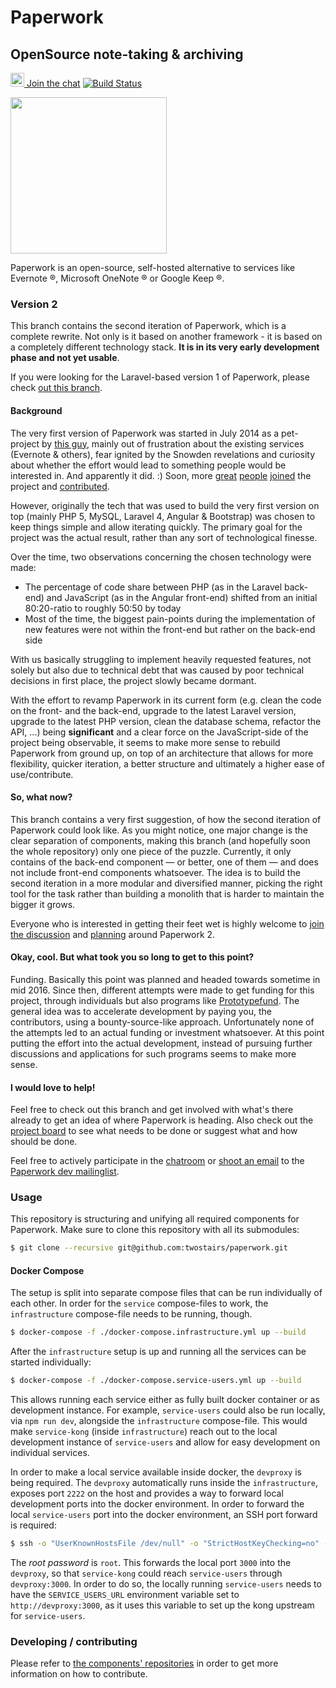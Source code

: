 Paperwork
=========

## OpenSource note-taking & archiving

[<img src="https://about.riot.im/wp-content/themes/riot/img/tiny-riot.svg" width="22"/> Join the chat](https://riot.im/app/#/room/#paperwork:matrix.org)
[![Build Status](https://travis-ci.org/twostairs/paperwork.svg?branch=2)](https://travis-ci.org/twostairs/paperwork)

<img src="https://raw.githubusercontent.com/twostairs/paperwork/master/paperwork-logo.png" width="250"/>

Paperwork is an open-source, self-hosted alternative to services like Evernote ®, Microsoft OneNote ® or Google Keep ®.

### Version 2

This branch contains the second iteration of Paperwork, which is a complete rewrite. Not only is it based on another framework - it is based on a completely different technology stack. **It is in its very early development phase and not yet usable**.

If you were looking for the Laravel-based version 1 of Paperwork, please check [out this branch](https://github.com/twostairs/paperwork/tree/1).

#### Background

The very first version of Paperwork was started in July 2014 as a pet-project by [this guy](https://twitter.com/mrusme), mainly out of frustration about the existing services (Evernote & others), fear ignited by the Snowden revelations and curiosity about whether the effort would lead to something people would be interested in. And apparently it did. :) Soon, more [great](https://github.com/Liongold) [people](https://github.com/joshlemer) [joined](https://github.com/JamborJan) the project and [contributed](https://github.com/twostairs/paperwork/graphs/contributors).

However, originally the tech that was used to build the very first version on top (mainly PHP 5, MySQL, Laravel 4, Angular & Bootstrap) was chosen to keep things simple and allow iterating quickly. The primary goal for the project was the actual result, rather than any sort of technological finesse.

Over the time, two observations concerning the chosen technology were made:

- The percentage of code share between PHP (as in the Laravel back-end) and JavaScript (as in the Angular front-end) shifted from an initial 80:20-ratio to roughly 50:50 by today
- Most of the time, the biggest pain-points during the implementation of new features were not within the front-end but rather on the back-end side

With us basically struggling to implement heavily requested features, not solely but also due to technical debt that was caused by poor technical decisions in first place, the project slowly became dormant.

With the effort to revamp Paperwork in its current form (e.g. clean the code on the front- and the back-end, upgrade to the latest Laravel version, upgrade to the latest PHP version, clean the database schema, refactor the API, ...) being **significant** and a clear force on the JavaScript-side of the project being observable, it seems to make more sense to rebuild Paperwork from ground up, on top of an architecture that allows for more flexibility, quicker iteration, a better structure and ultimately a higher ease of use/contribute.

#### So, what now?

This branch contains a very first suggestion, of how the second iteration of Paperwork could look like. As you might notice, one major change is the clear separation of components, making this branch (and hopefully soon the whole repository) only one piece of the puzzle. Currently, it only contains of the back-end component — or better, one of them — and does not include front-end components whatsoever. The idea is to build the second iteration in a more modular and diversified manner, picking the right tool for the task rather than building a monolith that is harder to maintain the bigger it grows.

Everyone who is interested in getting their feet wet is highly welcome to [join the discussion](https://riot.im/app/#/room/#paperwork:matrix.org) and [planning](https://github.com/twostairs/paperwork/projects/1?) around Paperwork 2.

#### Okay, cool. But what took you so long to get to this point?

Funding. Basically this point was planned and headed towards sometime in mid 2016. Since then, different attempts were made to get funding for this project, through individuals but also programs like [Prototypefund](https://prototypefund.de). The general idea was to accelerate development by paying you, the contributors, using a bounty-source-like approach. Unfortunately none of the attempts led to an actual funding or investment whatsoever. At this point putting the effort into the actual development, instead of pursuing further discussions and applications for such programs seems to make more sense.

#### I would love to help!

Feel free to check out this branch and get involved with what's there already to get an idea of where Paperwork is heading. Also check out the [project board](https://github.com/twostairs/paperwork/projects/1) to see what needs to be done or suggest what and how should be done.

Feel free to actively participate in the [chatroom](https://riot.im/app/#/room/#paperwork:matrix.org) or [shoot an email](mailto:paperwork-dev@googlegroups.com) to the [Paperwork dev mailinglist](https://groups.google.com/forum/#!forum/paperwork-dev).

### Usage

This repository is structuring and unifying all required components for Paperwork. Make sure to clone this repository with all its submodules:

```bash
$ git clone --recursive git@github.com:twostairs/paperwork.git
```

#### Docker Compose

The setup is split into separate compose files that can be run individually of each other. In order for the `service` compose-files to work, the `infrastructure` compose-file needs to be running, though.

```bash
$ docker-compose -f ./docker-compose.infrastructure.yml up --build
```

After the `infrastructure` setup is up and running all the services can be started individually:

```bash
$ docker-compose -f ./docker-compose.service-users.yml up --build
```

This allows running each service either as fully built docker container or as development instance. For example, `service-users` could also be run locally, via `npm run dev`, alongside the `infrastructure` compose-file. This would make `service-kong` (inside `infrastructure`) reach out to the local development instance of `service-users` and allow for easy development on individual services.

In order to make a local service available inside docker, the `devproxy` is being required. The `devproxy` automatically runs inside the `infrastructure`, exposes port `2222` on the host and provides a way to forward local development ports into the docker environment. In order to forward the local `service-users` port into the docker environment, an SSH port forward is required:

```bash
$ ssh -o "UserKnownHostsFile /dev/null" -o "StrictHostKeyChecking=no" -p 2222 -R 3000:127.0.0.1:3000 root@127.0.0.1
```

The *root password* is `root`. This forwards the local port `3000` into the `devproxy`, so that `service-kong` could reach `service-users` through `devproxy:3000`. In order to do so, the locally running `service-users` needs to have the `SERVICE_USERS_URL` environment variable set to `http://devproxy:3000`, as it uses this variable to set up the kong upstream for `service-users`.

### Developing / contributing

Please refer to [the components' repositories](https://github.com/paperworkco) in order to get more information on how to contribute.

